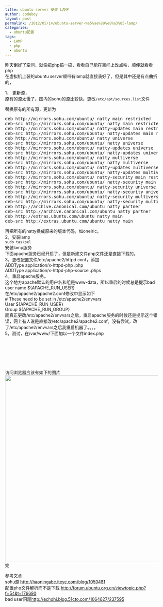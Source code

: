 ```yaml
---
title: ubuntu server 安装 LAMP
author: codeboy
layout: post
permalink: /2012/05/14/ubuntu-server-%e5%ae%89%e8%a3%85-lamp/
categories:
  - ubuntu配置
tags:
  - LAMP
  - php
  - ubuntu
---
```

昨天倒好了空间，就像把php搞一搞，看看自己能在空间上改点啥，顺便就看看php  
在虚拟机上装的ubuntu server顺带有lamp就直接装好了，但是其中还是有点曲折的，

<!--more-->

  
1， 更新源，  
原有的源太慢了，国内的sohu的源比较快，更改`/etc/apt/sources.list`文件

替换原有的所有源，更新为

<pre>deb http://mirrors.sohu.com/ubuntu/ natty main restricted
deb-src http://mirrors.sohu.com/ubuntu/ natty main restricted
deb http://mirrors.sohu.com/ubuntu/ natty-updates main restricted
deb-src http://mirrors.sohu.com/ubuntu/ natty-updates main restricted
deb http://mirrors.sohu.com/ubuntu/ natty universe
deb-src http://mirrors.sohu.com/ubuntu/ natty universe
deb http://mirrors.sohu.com/ubuntu/ natty-updates universe
deb-src http://mirrors.sohu.com/ubuntu/ natty-updates universe
deb http://mirrors.sohu.com/ubuntu/ natty multiverse
deb-src http://mirrors.sohu.com/ubuntu/ natty multiverse
deb http://mirrors.sohu.com/ubuntu/ natty-updates multiverse
deb-src http://mirrors.sohu.com/ubuntu/ natty-updates multiverse
deb http://mirrors.sohu.com/ubuntu/ natty-security main restricted
deb-src http://mirrors.sohu.com/ubuntu/ natty-security main restricted
deb http://mirrors.sohu.com/ubuntu/ natty-security universe
deb-src http://mirrors.sohu.com/ubuntu/ natty-security universe
deb http://mirrors.sohu.com/ubuntu/ natty-security multiverse
deb-src http://mirrors.sohu.com/ubuntu/ natty-security multiverse
deb http://archive.canonical.com/ubuntu natty partner
deb-src http://archive.canonical.com/ubuntu natty partner
deb http://extras.ubuntu.com/ubuntu natty main
deb-src http://extras.ubuntu.com/ubuntu natty main</pre>

再把所有的natty换成原来的版本代码，如oneiric。  
2，安装lamp  
`sudo tasksel`  
安装lamp服务  
下面apache服务已经开启了，但是新建文件php文件还是直接下载的，  
3，更改配置文件/etc/apache2/httpd.conf，添加  
ADDType application/x-httpd-php .php  
ADDType application/x-httpd-php-source .phps  
4，重启apache服务。  
这个地方apache默认的用户名和组是www-data，所以重启的时候总是提示bad user name ${APACHE\_RUN\_USER}  
在/etc/apache2/apache2.conf修改中显示如下  
\# These need to be set in /etc/apache2/envvars  
User ${APACHE\_RUN\_USER}  
Group ${APACHE\_RUN\_GROUP}  
而真正更改/etc/apache2/envvars之后，重启apache服务的时候还是提示这个错误，网上有人说是直接改/etc/apache2/apache2.conf，没有尝试，改了/etc/apache2/envvars之后我重启机器了。。。。  
5，测试，在/var/www/下面加以一个文件index.php

<pre>
    
    
         <?php echo phpinfo() ?>
    

</pre>

访问浏览器应该有如下的图片  
[<img class="alignnone size-full wp-image-87" title="php" src="http://www.codeboy.name/wp-content/uploads/2012/05/4216612820120514161149049.jpg" alt="" width="599" height="613" />][1]  
完

参考文章  
sohu源 <a href="http://haoningabc.iteye.com/blog/1050481" target="_blank"> http://haoningabc.iteye.com/blog/1050481</a>  
配置php文件解析而不是下载 <a href="http://forum.ubuntu.org.cn/viewtopic.php?f=54&t=179690" target="_blank">http://forum.ubuntu.org.cn/viewtopic.php?f=54&t=179690</a>  
bad user问题<a href="http://echohi.blog.51cto.com/1064627/237595" target="_blank">http://echohi.blog.51cto.com/1064627/237595</a>

 [1]: http://www.codeboy.name/wp-content/uploads/2012/05/4216612820120514161149049.jpg